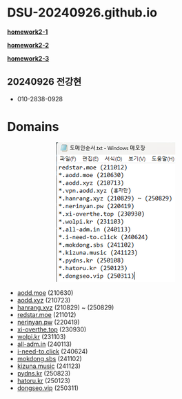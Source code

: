 # DSU-20240926.github.io

[**homework2-1**](https://dsu-20240926.github.io/homework2-1.html)

[**homework2-2**](https://dsu-20240926.github.io/homework2-2.html)

[**homework2-3**](https://dsu-20240926.github.io/homework2-3.html)

## 20240926 전강현

- 010-2838-0928

# Domains

<p align="center">
  <img src="https://raw.githubusercontent.com/DSU-20240926/DSU-20240926.github.io/main/domains.png"/>
</p>

* <a target="_blank" href=https://aodd.moe>aodd.moe</a> (210630)
* <a target="_blank" href=https://aodd.xyz>aodd.xyz</a> (210723)
* <a target="_blank" href=https://hanrang.xyz>hanrang.xyz</a> (210829) ~ (250829)
* <a target="_blank" href=https://redstar.moe>redstar.moe</a> (211012)
* <a target="_blank" href=https://nerinyan.pw>nerinyan.pw</a> (220419)
* <a target="_blank" href=https://xi-overthe.top>xi-overthe.top</a> (230930)
* <a target="_blank" href=https://wolpi.kr>wolpi.kr</a> (231103)
* <a target="_blank" href=https://all-adm.in>all-adm.in</a> (240113)
* <a target="_blank" href=https://i-need-to.click>i-need-to.click</a> (240624)
* <a target="_blank" href=https://mokdong.sbs>mokdong.sbs</a> (241102)
* <a target="_blank" href=https://kizuna.music>kizuna.music</a> (241123)
* <a target="_blank" href=https://pydns.kr>pydns.kr</a> (250823)
* <a target="_blank" href=https://hatoru.kr>hatoru.kr</a> (250123)
* <a target="_blank" href=https://dongseo.vip>dongseo.vip</a> (250311)

